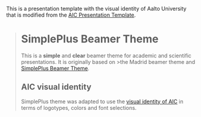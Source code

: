 This is a presentation template with the visual identity of Aalto University that is modified from the [AIC Presentation Template](https://www.overleaf.com/latex/templates/aic-presentation-template/bckmxxsgthhm).

># SimplePlus Beamer Theme
>
>This is a **simple** and **clear** beamer theme for academic and scientific presentations. It is originally based on >the Madrid beamer theme and [SimplePlus Beamer Theme](https://github.com/PM25/SimplePlus-BeamerTheme). 
>
>## AIC visual identity
>SimplePlus theme was adapted to use the [visual identity of AIC](https://smart-helenium-3a1.notion.site/Visual->identity-e194f93a8645492b8d00d52d759f61cc) in terms of logotypes, colors and font selections.
